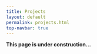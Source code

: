 ```yaml
---
title: Projects
layout: default
permalink: projects.html
top-navbar: true
---
```


**This page is under construction...**
